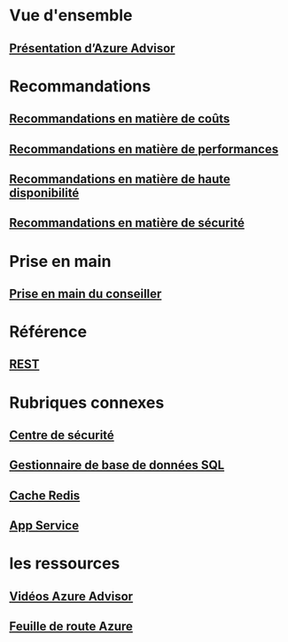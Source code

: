 

# Vue d'ensemble


## [Présentation d’Azure Advisor](advisor-overview.md)



# Recommandations


## [Recommandations en matière de coûts](advisor-cost-recommendations.md)


## [Recommandations en matière de performances](advisor-performance-recommendations.md)


## [Recommandations en matière de haute disponibilité](advisor-high-availability-recommendations.md)


## [Recommandations en matière de sécurité](advisor-security-recommendations.md)



# Prise en main


## [Prise en main du conseiller](advisor-get-started.md)



# Référence


## [REST](https://docs.microsoft.com/rest/api/advisor)



# Rubriques connexes


## [Centre de sécurité](https://azure.microsoft.com/services/security-center/)


## [Gestionnaire de base de données SQL](https://azure.microsoft.com/documentation/articles/sql-database-advisor/)


## [Cache Redis](https://azure.microsoft.com/documentation/articles/cache-configure/#redis-cache-advisor)


## [App Service](https://azure.microsoft.com/documentation/articles/app-service-best-practices/)



# les ressources


## [Vidéos Azure Advisor](https://azure.microsoft.com/en-us/resources/videos/index/?services=advisor)


## [Feuille de route Azure](https://azure.microsoft.com/roadmap/)
